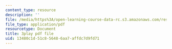 ```yaml
---
content_type: resource
description: ''
file: /media/https%3A/open-learning-course-data-rc.s3.amazonaws.com/res-3-002-collaborative-design-and-creative-expression-with-arduino-microcontrollers-january-iap-2017/13480c1d51c856486aa7affdc7d9fd71_ttuvXdZNcDM.pdf
file_type: application/pdf
resourcetype: Document
title: 3play pdf file
uid: 13480c1d-51c8-5648-6aa7-affdc7d9fd71
---
```

